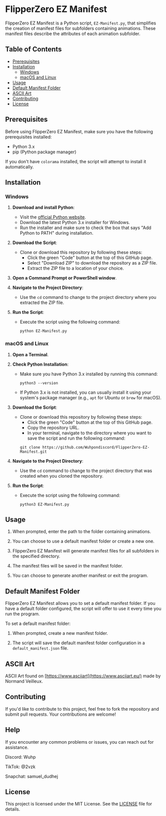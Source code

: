 # FlipperZero EZ Manifest

FlipperZero EZ Manifest is a Python script, `EZ-Manifest.py`, that simplifies the creation of manifest files for subfolders containing animations. These manifest files describe the attributes of each animation subfolder.

## Table of Contents
- [Prerequisites](#prerequisites)
- [Installation](#installation)
  - [Windows](#windows)
  - [macOS and Linux](#macos-and-linux)
- [Usage](#usage)
- [Default Manifest Folder](#default-manifest-folder)
- [ASCII Art](#ascii-art)
- [Contributing](#contributing)
- [License](#license)

## Prerequisites
Before using FlipperZero EZ Manifest, make sure you have the following prerequisites installed:

- Python 3.x
- pip (Python package manager)

If you don't have `colorama` installed, the script will attempt to install it automatically.

## Installation

### Windows
1. **Download and install Python**: 
   - Visit the [official Python website](https://www.python.org/downloads/windows/).
   - Download the latest Python 3.x installer for Windows.
   - Run the installer and make sure to check the box that says "Add Python to PATH" during installation.

2. **Download the Script**:
   - Clone or download this repository by following these steps:
     - Click the green "Code" button at the top of this GitHub page.
     - Select "Download ZIP" to download the repository as a ZIP file.
     - Extract the ZIP file to a location of your choice.

3. **Open a Command Prompt or PowerShell window**.

4. **Navigate to the Project Directory**:
   - Use the `cd` command to change to the project directory where you extracted the ZIP file.

5. **Run the Script**:
   - Execute the script using the following command:
     ```
     python EZ-Manifest.py
     ```

### macOS and Linux
1. **Open a Terminal**.

2. **Check Python Installation**:
   - Make sure you have Python 3.x installed by running this command:
     ```
     python3 --version
     ```

   - If Python 3.x is not installed, you can usually install it using your system's package manager (e.g., `apt` for Ubuntu or `brew` for macOS).

3. **Download the Script**:
   - Clone or download this repository by following these steps:
     - Click the green "Code" button at the top of this GitHub page.
     - Copy the repository URL.
     - In your terminal, navigate to the directory where you want to save the script and run the following command:
     ```
     git clone https://github.com/Wuhpondiscord/FlipperZero-EZ-Manifest.git
     ```

4. **Navigate to the Project Directory**:
   - Use the `cd` command to change to the project directory that was created when you cloned the repository.

5. **Run the Script**:
   - Execute the script using the following command:
     ```
     python3 EZ-Manifest.py
     ```

## Usage
1. When prompted, enter the path to the folder containing animations.

2. You can choose to use a default manifest folder or create a new one.

3. FlipperZero EZ Manifest will generate manifest files for all subfolders in the specified directory.

4. The manifest files will be saved in the manifest folder.

5. You can choose to generate another manifest or exit the program.

## Default Manifest Folder
FlipperZero EZ Manifest allows you to set a default manifest folder. If you have a default folder configured, the script will offer to use it every time you run the program.

To set a default manifest folder:
1. When prompted, create a new manifest folder.

2. The script will save the default manifest folder configuration in a `default_manifest.json` file.

## ASCII Art
ASCII Art found on [https://www.asciiart](https://www.asciiart.eu/) made by Normand Veilleux.

## Contributing
If you'd like to contribute to this project, feel free to fork the repository and submit pull requests. Your contributions are welcome!

## Help

If you encounter any common problems or issues, you can reach out for assistance.

Discord: Wuhp

TikTok: @2vzk

Snapchat: samuel_dudhej

## License
This project is licensed under the MIT License. See the [LICENSE](LICENSE) file for details.

